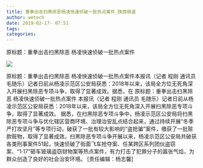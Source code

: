 ```yaml
---
title: 重拳出击扫黑除恶杨凌快速侦破一批热点案件_陕西频道
author: wetech
date: 2019-02-17- 07:51
tags: 
categories: 
---
```

原标题：重拳出击扫黑除恶 杨凌快速侦破一批热点案件
<!-- more -->
                
<img align="center" border="0" src="http://p2.ifengimg.com/a/2016/0810/204c433878d5cf9size1_w16_h16.png" />
                
            
原标题：重拳出击扫黑除恶 杨凌快速侦破一批热点案件本报讯（记者 程刚 通讯员 毛随乐）记者日前从杨凌示范区公安局获悉：2018年以来，该局全方位无死角深入开展扫黑除恶专项斗争，取得了显著成效。据悉，在
原标题：重拳出击扫黑除恶 杨凌快速侦破一批热点案件
本报讯（记者 程刚 通讯员 毛随乐）记者日前从杨凌示范区公安局获悉：2018年以来，该局全方位无死角深入开展扫黑除恶专项斗争，取得了显著成效。
据悉，在扫黑除恶专项斗争中，杨凌示范区公安局将扫黑除恶专项斗争与优化辖区营商环境、治理治安乱点结合起来，通过持续开展“冬季严打攻坚月”等专项行动，破获了一批有较大影响的“盗抢骗”案件，缴获了一批赃款赃物，取得了显著成效。扫黑除恶专项斗争开展以来，杨凌示范区公安局共破获各类刑事案件51起，快速侦破了街面飞车抢夺案、任某跨区系列团伙盗窃案、“1·17”砸车玻璃盗窃财物案等热点案件，有力打击了犯罪分子的嚣张气焰，为群众创造了良好的社会治安环境。
[责任编辑：杨志馨]
            
